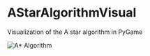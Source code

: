 # AStarAlgorithmVisual
Visualization of the A star algorithm in PyGame

![A* Algorithm](demo/demo.gif)

